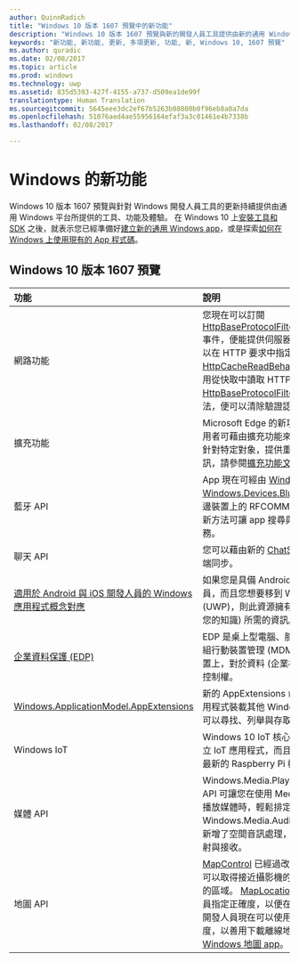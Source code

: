 ```yaml
---
author: QuinnRadich
title: "Windows 10 版本 1607 預覽中的新功能"
description: "Windows 10 版本 1607 預覽與新的開發人員工具提供由新的通用 Windows 平台所提供的工具、功能及體驗。"
keywords: "新功能, 新功能, 更新, 多項更新, 功能, 新, Windows 10, 1607 預覽"
ms.author: quradic
ms.date: 02/08/2017
ms.topic: article
ms.prod: windows
ms.technology: uwp
ms.assetid: 835d5393-427f-4155-a737-d509ea1de99f
translationtype: Human Translation
ms.sourcegitcommit: 5645eee3dc2ef67b5263b08800b0f96eb8a0a7da
ms.openlocfilehash: 51076aed4ae55956164efaf3a3c01461e4b7338b
ms.lasthandoff: 02/08/2017

---
```


# <a name="whats-new-in-windows"></a>Windows 的新功能

Windows 10 版本 1607 預覽與針對 Windows 開發人員工具的更新持續提供由通用 Windows 平台所提供的工具、功能及體驗。 在 Windows 10 上[安裝工具和 SDK](http://go.microsoft.com/fwlink/?LinkId=821431) 之後，就表示您已經準備好[建立新的通用 Windows app](https://msdn.microsoft.com/library/windows/apps/bg124288)，或是探索[如何在 Windows 上使用現有的 App 程式碼](https://msdn.microsoft.com/library/windows/apps/mt238321)。

## <a name="windows-10-version-1607-preview"></a>Windows 10 版本 1607 預覽

功能 | 說明
 :---- | :----
網路功能 | 您現在可以訂閱 [HttpBaseProtocolFilter.ServerCustomValidationRequest](https://msdn.microsoft.com/library/windows/apps/windows.web.http.filters.httpbaseprotocolfilter.aspx#_blank) 事件，便能提供伺服器 SSL/TLS 憑證的自訂驗證。 您也可以在 HTTP 要求中指定 [HttpCacheReadBehavior.NoCache](https://msdn.microsoft.com/library/windows/apps/windows.web.http.filters.httpcachereadbehavior.aspx#_blank) 列舉值，便能完全停用從快取中讀取 HTTP 回應。 現在藉由呼叫 [HttpBaseProtocolFilter.ClearAuthenticationCache](https://msdn.microsoft.com/library/windows/apps/windows.web.http.filters.httpbaseprotocolfilter.aspx#_blank) 方法，便可以清除驗證認證，以促成「登出」狀況。
擴充功能 | Microsoft Edge 的新功能之一，便是能使用擴充功能。 使用者可藉由擴充功能來擴充 Microsoft Edge 的功能，以便針對特定對象，提供重要的特殊功能。 若要了解詳細資訊，請參閱[擴充功能文件](https://developer.microsoft.com/microsoft-edge/platform/documentation/extensions/#_blank)。
藍牙 API | App 現在可經由 [Windows.Devices.Bluetooth and Windows.Devices.Bluetooth.Rfcomm](https://msdn.microsoft.com/library/windows/apps/windows.devices.bluetooth.aspx#_blank) 來存取遠端藍牙周邊裝置上的 RFCOMM 服務，而不必先與周邊裝置配對。 新方法可讓 app 搜尋與存取未配對裝置上的 RFCOMM 服務。
聊天 API | 您可以藉由新的 [ChatSyncManager](https://msdn.microsoft.com/library/windows/apps/mt414181.aspx#_blank) 類別，使得簡訊與雲端同步。
[適用於 Android 與 iOS 開發人員的 Windows 應用程式概念對應](https://msdn.microsoft.com/windows/uwp/porting/android-ios-uwp-map#_blank) | 如果您是具備 Android 或 iOS 技巧和 (或) 程式碼的開發人員，而且您想要移到 Windows 10 和通用 Windows 平台 (UWP)，則此資源擁有您在三個平台之間對應平台功能 (和您的知識) 所需的資訊。
[企業資料保護 (EDP)](https://msdn.microsoft.com/windows/uwp/enterprise/wip-hub) | EDP 是桌上型電腦、膝上型電腦、平板電腦與手機上的一組行動裝置管理 (MDM) 功能。 EDP 讓企業在其管理的裝置上，對於資料 (企業檔案與資料 blob) 處理方式有更大的控制權。
[Windows.ApplicationModel.AppExtensions](https://msdn.microsoft.com/library/windows/apps/windows.applicationmodel.appextensions.aspx#_blank) | 新的 AppExtensions 命名空間可讓您的 Windows 市集應用程式裝載其他 Windows 市集應用程式提供的內容。 您可以尋找、列舉與存取來自那些 app 的唯讀內容。
Windows IoT | Windows 10 IoT 核心版可讓您以 Windows 的熟悉感來建立 IoT 應用程式，而且目前可用於 Raspberry Pi 3，這是最新的 Raspberry Pi 機板。
媒體 API | Windows.Media.Playback 命名空間中新的 MediaBreak API 可讓您在使用 MediaSource 與 MediaPlaybackItem 播放媒體時，輕鬆排定與管理媒體中斷。 Windows.Media.Audio 命名空間中新的 AudioGraph API 新增了空間音訊處理，讓您為音訊圖節點指派 3D 定位的發射與接收。
地圖 API | [MapControl](https://msdn.microsoft.com/library/windows/apps/windows.ui.xaml.controls.maps.mapcontrol.aspx#_blank) 已經過改善，讓開發人員在非常傾斜的視角，可以取得接近攝影機的可見區域，而排除遠處與接近地平線的區域。 [MapLocationFinder](https://msdn.microsoft.com/library/windows/apps/windows.services.maps.maplocationfinder.aspx#_blank) 類別已擴充，可以讓開發人員指定正確度，以便在反向地理編碼時最佳化網路流量。 開發人員現在可以使用 [LaunchUriAsync](https://msdn.microsoft.com/library/windows/apps/hh701480.aspx#_blank) 方法與指定經緯度，以善用下載離線地圖。 如需詳細資訊，請參閱[啟動 Windows 地圖 app](https://msdn.microsoft.com/windows/uwp/launch-resume/launch-maps-app#_blank)。

